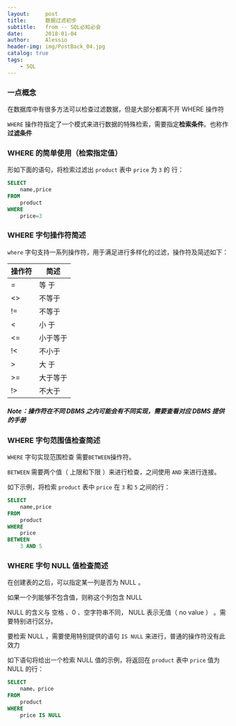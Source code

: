 ```yaml
---
layout:     post
title:      数据过滤初步
subtitle:   from -- SQL必知必会 
date:       2018-01-04
author:     Alessio
header-img: img/PostBack_04.jpg
catalog: true
tags:
    - SQL
---
```



### 一点概念
在数据库中有很多方法可以检查过滤数据，但是大部分都离不开 WHERE 操作符

`WHERE` 操作符指定了一个模式来进行数据的特殊检索，需要指定**检索条件**。也称作**过滤条件**
### WHERE 的简单使用（检索指定值）
形如下面的语句，将检索过滤出 `product` 表中 `price` 为 `3` 的   行：
```SQL
SELECT
    name,price
FROM
    product
WHERE
    price=3
```
### WHERE 字句操作符简述
`where` 字句支持一系列操作符，用于满足进行多样化的过滤，操作符及简述如下：


操作符 |   简述
----- | ------
=     |  等  于
<>    |  不等于
!=    |  不等于
<     |  小  于
<=    |  小于等于
!<    |  不小于
\>    |  大  于
\>=   |  大于等于
\!>   |  不大于


##### Note：操作符在不同 DBMS 之内可能会有不同实现，需要查看对应 DBMS 提供的手册
### WHERE 字句范围值检查简述
`WHERE` 字句实现范围检查 需要`BETWEEN`操作符。

`BETWEEN` 需要两个值（ 上限和下限 ）来进行检查，之间使用 `AND` 来进行连接。

如下示例，将检索 `product` 表中 `price` 在 `3` 和 `5` 之间的行：
```SQL
SELECT
    name,price
FROM
    product
WHERE
    price
BETWEEN
    3 AND 5
```
### WHERE 字句 NULL 值检查简述
在创建表的之后，可以指定某一列是否为 NULL 。

如果一个列能够不包含值，则称这个列包含 NULL

NULL 的含义与 空格 、0 、空字符串不同， NULL 表示无值（ no value ） 。需要特别进行区分。

要检索 NULL ，需要使用特别提供的语句 `IS NULL` 来进行，普通的操作符没有此效力

如下语句将给出一个检索 NULL 值的示例，将返回在 `product` 表中 `price` 值为 NULL 的行：

```SQL
SELECT
    name，price
FROM
    product
WHERE
    price IS NULL
```